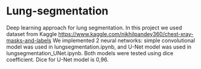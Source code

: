 # Lung-segmentation
Deep learning approach for lung segmentation.
In this project we used dataset from Kaggle
https://www.kaggle.com/nikhilpandey360/chest-xray-masks-and-labels
We implemented 2 neural networks: simple convolutional model was used in lungsegmentation.ipynb, and U-Net model was used in lungsegmentation_UNet.ipynb. Both models were tested using dice coefficient. Dice for U-Net model is 0,96. 
